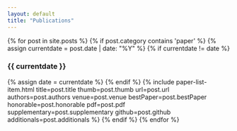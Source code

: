 ```yaml
---
layout: default
title: "Publications"
---
```


<div class="main-section-wrap">
  {% for post in site.posts %}
    {% if post.category contains 'paper' %}
      {% assign currentdate = post.date | date: "%Y" %}
      {% if currentdate != date %}
        <h3 class="post-cat-title" id="y{{currentdate}}">{{ currentdate }}</h3>
        {% assign date = currentdate %}
      {% endif %}
        {% include paper-list-item.html
          title=post.title
          thumb=post.thumb
          url=post.url
          authors=post.authors
          venue=post.venue
          bestPaper=post.bestPaper
          honorable=post.honorable
          pdf=post.pdf
          supplementary=post.supplementary
          github=post.github
          additionals=post.additionals
        %}
    {% endif %}
  {% endfor %}
</div>
